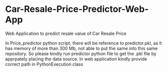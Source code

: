 # Car-Resale-Price-Predictor-Web-App
Web Application to predict resale value of Car Resale Price

In Price_predictor python script, there will be reference to predictor.pkl, as it has memory of more than 300 Mb, not able to put the same into this same repository.
So please kindly run predictor python file to get the .pkl file by apprpately placing the data source.
In web application kindly provide correct path in PythonExecution class

